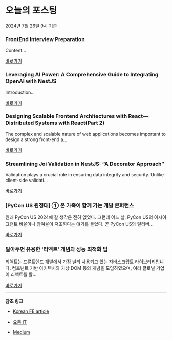 # 오늘의 포스팅 
2024년 7월 26일 9시 기준 

### FrontEnd Interview Preparation 

 Content... 

 [바로가기](https://medium.com/m/signin?actionUrl=https%3A%2F%2Fmedium.com%2F_%2Fbookmark%2Fp%2F00bf95116b5e&operation=register&redirect=https%3A%2F%2Flevelup.gitconnected.com%2Ffrontend-interview-preparation-00bf95116b5e&source=---------0-84----------javascript------bookmark_preview----24dc617c_c0ae_4e3a_966a_7350c9a055f7-------) 

### Leveraging AI Power: A Comprehensive Guide to Integrating OpenAI with NestJS 

 Introduction... 

 [바로가기](https://medium.com/m/signin?actionUrl=https%3A%2F%2Fmedium.com%2F_%2Fbookmark%2Fp%2F1c7c772e96fd&operation=register&redirect=https%3A%2F%2Fmedium.com%2Fpaktolus-engineering%2Fleveraging-ai-power-a-comprehensive-guide-to-integrating-openai-with-nestjs-1c7c772e96fd&source=---------0-84----------typescript------bookmark_preview----df691cb8_c185_4c29_ae94_8ce1579e79c1-------) 

### Designing Scalable Frontend Architectures with React — Distributed Systems with React(Part 2) 

 The complex and scalable nature of web applications becomes important to design a strong front-end a... 

 [바로가기](https://medium.com/m/signin?actionUrl=https%3A%2F%2Fmedium.com%2F_%2Fbookmark%2Fp%2F4930bedafaeb&operation=register&redirect=https%3A%2F%2Fmedium.com%2F%40deeptanshu.sankhwar%2Fdesigning-scalable-frontend-architectures-with-react-distributed-systems-with-react-part-2-4930bedafaeb&source=---------0-84----------frontend------bookmark_preview----36d2e0de_a4dc_4c1a_ae79_077c90998cf8-------) 

### Streamlining Joi Validation in NestJS: “A Decorator Approach” 

 Validation plays a crucial role in ensuring data integrity and security. Unlike client-side validati... 

 [바로가기](https://medium.com/m/signin?actionUrl=https%3A%2F%2Fmedium.com%2F_%2Fbookmark%2Fp%2F132aacb31954&operation=register&redirect=https%3A%2F%2Fmedium.com%2F%40bhanumeghraj2%2Fstreamlining-joi-validation-in-nestjs-a-decorator-approach-132aacb31954&source=---------0-84----------reactjs------bookmark_preview----c51aa1bd_88a5_4473_a982_d843f85d275f-------) 

### [PyCon US 원정대] ① 온 가족이 함께 가는 개발 콘퍼런스 

 원래 PyCon US 2024에 갈 생각은 전혀 없었다. 그런데 어느 날, PyCon US의 아시아 그랜트 비율이나 참여율이 저조하다는 얘기를 들었다. 곧 PyCon US의 얼리버... 

 [바로가기](https://yozm.wishket.com/magazine/detail/2689/) 

### 알아두면 유용한 ‘리액트’ 개념과 성능 최적화 팁 

 리액트는 프론트엔드 개발에서 가장 널리 사용되고 있는 자바스크립트 라이브러리입니다. 컴포넌트 기반 아키텍처와 가상 DOM 등의 개념을 도입하였으며, 여러 글로벌 기업이 리액트를 활... 

 [바로가기](https://yozm.wishket.com/magazine/detail/2688/) 

---

**참조 링크**

- [Korean FE article](https://kofearticle.substack.com) 

- [요즘 IT](https://yozm.wishket.com/magazine) 

- [Medium](https://medium.com) 


